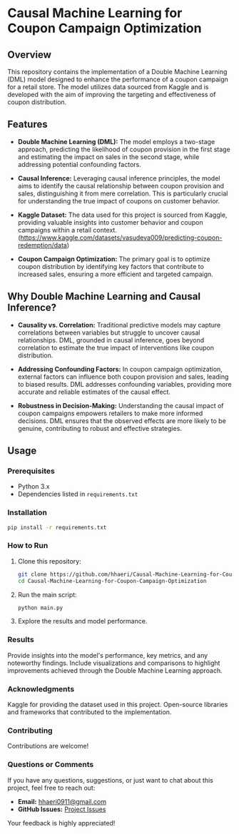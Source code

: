 # Causal Machine Learning for Coupon Campaign Optimization

## Overview

This repository contains the implementation of a Double Machine Learning (DML) model designed to enhance the performance of a coupon campaign for a retail store. The model utilizes data sourced from Kaggle and is developed with the aim of improving the targeting and effectiveness of coupon distribution.

## Features

- **Double Machine Learning (DML):** The model employs a two-stage approach, predicting the likelihood of coupon provision in the first stage and estimating the impact on sales in the second stage, while addressing potential confounding factors.

- **Causal Inference:** Leveraging causal inference principles, the model aims to identify the causal relationship between coupon provision and sales, distinguishing it from mere correlation. This is particularly crucial for understanding the true impact of coupons on customer behavior.

- **Kaggle Dataset:** The data used for this project is sourced from Kaggle, providing valuable insights into customer behavior and coupon campaigns within a retail context. (https://www.kaggle.com/datasets/vasudeva009/predicting-coupon-redemption/data)

- **Coupon Campaign Optimization:** The primary goal is to optimize coupon distribution by identifying key factors that contribute to increased sales, ensuring a more efficient and targeted campaign.

## Why Double Machine Learning and Causal Inference?

- **Causality vs. Correlation:** Traditional predictive models may capture correlations between variables but struggle to uncover causal relationships. DML, grounded in causal inference, goes beyond correlation to estimate the true impact of interventions like coupon distribution.

- **Addressing Confounding Factors:** In coupon campaign optimization, external factors can influence both coupon provision and sales, leading to biased results. DML addresses confounding variables, providing more accurate and reliable estimates of the causal effect.

- **Robustness in Decision-Making:** Understanding the causal impact of coupon campaigns empowers retailers to make more informed decisions. DML ensures that the observed effects are more likely to be genuine, contributing to robust and effective strategies.

## Usage

### Prerequisites

- Python 3.x
- Dependencies listed in `requirements.txt`

### Installation

```bash
pip install -r requirements.txt
```

### How to Run

1. Clone this repository:

   ```bash
   git clone https://github.com/hhaeri/Causal-Machine-Learning-for-Coupon-Campaign-Optimization.git
   cd Causal-Machine-Learning-for-Coupon-Campaign-Optimization
   ```
2. Run the main script:
   ```bash
   python main.py
   ```
3. Explore the results and model performance.

### Results
Provide insights into the model's performance, key metrics, and any noteworthy findings. Include visualizations and comparisons to highlight improvements achieved through the Double Machine Learning approach.

### Acknowledgments
Kaggle for providing the dataset used in this project.
Open-source libraries and frameworks that contributed to the implementation.

### Contributing
Contributions are welcome!

### Questions or Comments

If you have any questions, suggestions, or just want to chat about this project, feel free to reach out:

- **Email:** hhaeri0911@gmail.com
- **GitHub Issues:** [Project Issues](https://github.com/hhaeri/Causal-Machine-Learning-for-Coupon-Campaign-Optimization/issues)
  
Your feedback is highly appreciated!




